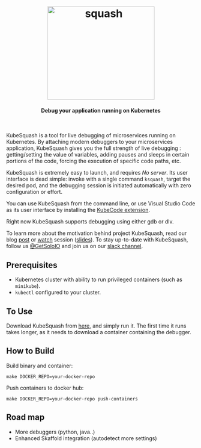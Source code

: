 <h1 align="center">
    <img src="/images/KubeSquash.png" alt="squash" width="285" height="248">
</h1>

<h4 align="center">Debug your application running on Kubernetes</h4>
<BR>

KubeSquash is a tool for live debugging of microservices running on Kubernetes.
By attaching modern debuggers to your microservices application, KubeSquash gives you the full strength of live debugging : getting/setting the value of variables, adding pauses and sleeps in certain portions of the code, forcing the execution of specific code paths, etc.

KubeSquash is extremely easy to launch, and requires _No server_. Its user interface is dead simple: invoke with a single command `ksquash`, target the desired pod, and the debugging session is initiated automatically with zero configuration or effort.

You can use KubeSquash  from the command line, or use  Visual Studio Code as its user interface by installing the [KubeCode extension](https://marketplace.visualstudio.com/items?itemName=ilevine.kubesquash).


Right now KubeSquash supports debugging using either gdb or dlv. 

To learn more about the motivation behind project KubeSquash, read our blog [post](https://medium.com/@idit.levine_92620/introducing-kubesquash-remotely-debug-your-kubernetes-pods-f3e3391eaf16) or [watch](https://www.infoq.com/presentations/squash-microservices-container) session ([slides](https://www.slideshare.net/IditLevine/debugging-microservices-qcon-2017)). 
To stay up-to-date with KubeSquash, follow us [@GetSoloIO](https://twitter.com/GetSoloIO) and join us on our [slack channel](http://slack.solo.io).


## Prerequisites
- Kubernetes cluster with ability to run privileged containers (such as `minikube`).
- `kubectl` configured to your cluster.

## To Use
Download KubeSquash from [here](https://github.com/solo-io/kubesquash/releases), and simply run it.
The first time it runs takes longer, as it needs to download a container containing the debugger.

## How to Build

Build binary and container:
```
make DOCKER_REPO=your-docker-repo
``` 

Push containers to docker hub:
```
make DOCKER_REPO=your-docker-repo push-containers
```
## Road map
- More debuggers (python, java..)
- Enhanced Skaffold integration (autodetect more settings)

